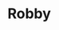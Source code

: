 # Robby

<!--

* // ..
* // ..
* // ..
* // ..
* // ..

-->

<!--

* // ..
* // ..
* // ..
* // ..
* // ..

-->
